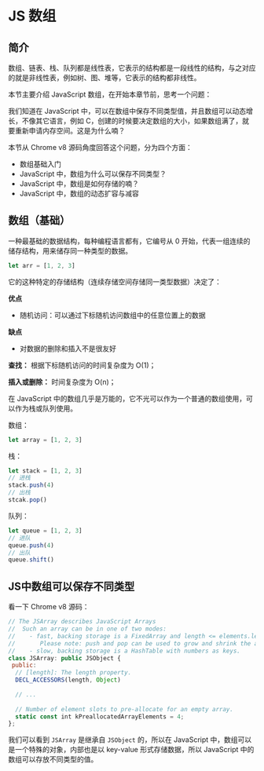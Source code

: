 # JS 数组

## 简介

数组、链表、栈、队列都是线性表，它表示的结构都是一段线性的结构，与之对应的就是非线性表，例如树、图、堆等，它表示的结构都非线性。

本节主要介绍 JavaScript 数组，在开始本章节前，思考一个问题：

我们知道在 JavaScript 中，可以在数组中保存不同类型值，并且数组可以动态增长，不像其它语言，例如 C，创建的时候要决定数组的大小，如果数组满了，就要重新申请内存空间。这是为什么喃？

本节从 Chrome v8 源码角度回答这个问题，分为四个方面：

* 数组基础入门
* JavaScript 中，数组为什么可以保存不同类型？
* JavaScript 中，数组是如何存储的喃？
* JavaScript 中，数组的动态扩容与减容

## 数组（基础）

一种最基础的数据结构，每种编程语言都有，它编号从 0 开始，代表一组连续的储存结构，用来储存同一种类型的数据。

```javascript
let arr = [1, 2, 3]
```

它的这种特定的存储结构（连续存储空间存储同一类型数据）决定了：

**优点**

* 随机访问：可以通过下标随机访问数组中的任意位置上的数据

**缺点**

* 对数据的删除和插入不是很友好

**查找：** 根据下标随机访问的时间复杂度为 O\(1\)；

**插入或删除：** 时间复杂度为 O\(n\)；

在 JavaScript 中的数组几乎是万能的，它不光可以作为一个普通的数组使用，可以作为栈或队列使用。

数组：

```javascript
let array = [1, 2, 3]
```

栈：

```javascript
let stack = [1, 2, 3]
// 进栈
stack.push(4)
// 出栈
stcak.pop()
```

队列：

```javascript
let queue = [1, 2, 3]
// 进队
queue.push(4)
// 出队
queue.shift()
```

## JS中数组可以保存不同类型

看一下 Chrome v8 源码：

```javascript
// The JSArray describes JavaScript Arrays
//  Such an array can be in one of two modes:
//    - fast, backing storage is a FixedArray and length <= elements.length();
//       Please note: push and pop can be used to grow and shrink the array.
//    - slow, backing storage is a HashTable with numbers as keys.
class JSArray: public JSObject {
 public:
  // [length]: The length property.
  DECL_ACCESSORS(length, Object)
    
  // ...
   
  // Number of element slots to pre-allocate for an empty array.
  static const int kPreallocatedArrayElements = 4;
};
```

我们可以看到 `JSArray` 是继承自 `JSObject` 的，所以在 JavaScript 中，数组可以是一个特殊的对象，内部也是以 key-value 形式存储数据，所以 JavaScript 中的数组可以存放不同类型的值。  




